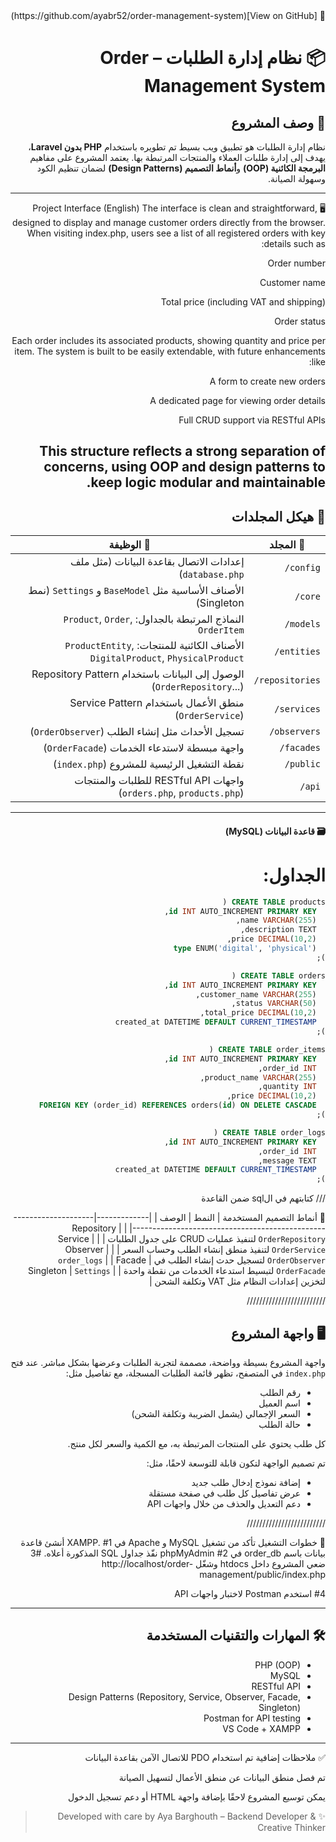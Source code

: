 <div dir="rtl">
🔗 [View on GitHub](https://github.com/ayabr52/order-management-system)

# 📦 نظام إدارة الطلبات – Order Management System

## 📝 وصف المشروع
نظام إدارة الطلبات هو تطبيق ويب بسيط تم تطويره باستخدام **PHP بدون Laravel**، يهدف إلى إدارة طلبات العملاء والمنتجات المرتبطة بها. يعتمد المشروع على مفاهيم **البرمجة الكائنية (OOP)** و**أنماط التصميم (Design Patterns)** لضمان تنظيم الكود وسهولة الصيانة.

---------------------------------
🖥️ Project Interface (English)
The interface is clean and straightforward, designed to display and manage customer orders directly from the browser. When visiting index.php, users see a list of all registered orders with key details such as:

Order number

Customer name

Total price (including VAT and shipping)

Order status

Each order includes its associated products, showing quantity and price per item. The system is built to be easily extendable, with future enhancements like:

A form to create new orders

A dedicated page for viewing order details

Full CRUD support via RESTful APIs

This structure reflects a strong separation of concerns, using OOP and design patterns to keep logic modular and maintainable.
---------------------------------

## 🧱 هيكل المجلدات

| 📁 المجلد        | 📄 الوظيفة                                                                 |
|------------------|---------------------------------------------------------------------------|
| `config/`        | إعدادات الاتصال بقاعدة البيانات (مثل ملف `database.php`)                  |
| `core/`          | الأصناف الأساسية مثل `BaseModel` و `Settings` (نمط Singleton)             |
| `models/`        | النماذج المرتبطة بالجداول: `Product`, `Order`, `OrderItem`                |
| `entities/`      | الأصناف الكائنية للمنتجات: `ProductEntity`, `DigitalProduct`, `PhysicalProduct` |
| `repositories/`  | الوصول إلى البيانات باستخدام Repository Pattern (`OrderRepository`...)   |
| `services/`      | منطق الأعمال باستخدام Service Pattern (`OrderService`)                   |
| `observers/`     | تسجيل الأحداث مثل إنشاء الطلب (`OrderObserver`)                          |
| `facades/`       | واجهة مبسطة لاستدعاء الخدمات (`OrderFacade`)                              |
| `public/`        | نقطة التشغيل الرئيسية للمشروع (`index.php`)                               |
| `api/`           | واجهات RESTful API للطلبات والمنتجات (`orders.php`, `products.php`)       |


-------------------------------------------------------------
#### 🗃️ قاعدة البيانات (MySQL)
# الجداول:
``` sql
CREATE TABLE products (
  id INT AUTO_INCREMENT PRIMARY KEY,
  name VARCHAR(255),
  description TEXT,
  price DECIMAL(10,2),
  type ENUM('digital', 'physical')
);

CREATE TABLE orders (
  id INT AUTO_INCREMENT PRIMARY KEY,
  customer_name VARCHAR(255),
  status VARCHAR(50),
  total_price DECIMAL(10,2),
  created_at DATETIME DEFAULT CURRENT_TIMESTAMP
);

CREATE TABLE order_items (
  id INT AUTO_INCREMENT PRIMARY KEY,
  order_id INT,
  product_name VARCHAR(255),
  quantity INT,
  price DECIMAL(10,2),
  FOREIGN KEY (order_id) REFERENCES orders(id) ON DELETE CASCADE
);

CREATE TABLE order_logs (
  id INT AUTO_INCREMENT PRIMARY KEY,
  order_id INT,
  message TEXT,
  created_at DATETIME DEFAULT CURRENT_TIMESTAMP
);
```

///    كتابتهم في الsql ضمن القاعدة 
 
🎯 أنماط التصميم المستخدمة
| النمط       | الوصف                                                             |
|-------------|--------------------------------------------------------------------|
| Repository  | `OrderRepository` لتنفيذ عمليات CRUD على جدول الطلبات             |
| Service     | `OrderService` لتنفيذ منطق إنشاء الطلب وحساب السعر                |
| Observer    | `OrderObserver` لتسجيل حدث إنشاء الطلب في `order_logs`           |
| Facade      | `OrderFacade` لتبسيط استدعاء الخدمات من نقطة واحدة                |
| Singleton   | `Settings` لتخزين إعدادات النظام مثل VAT وتكلفة الشحن             |


/////////////////////////

<div dir="rtl">

## 🖥️ واجهة المشروع

واجهة المشروع بسيطة وواضحة، مصممة لتجربة الطلبات وعرضها بشكل مباشر. عند فتح `index.php` في المتصفح، تظهر قائمة الطلبات المسجلة، مع تفاصيل مثل:

- رقم الطلب
- اسم العميل
- السعر الإجمالي (يشمل الضريبة وتكلفة الشحن)
- حالة الطلب

كل طلب يحتوي على المنتجات المرتبطة به، مع الكمية والسعر لكل منتج.

تم تصميم الواجهة لتكون قابلة للتوسعة لاحقًا، مثل:

- إضافة نموذج إدخال طلب جديد
- عرض تفاصيل كل طلب في صفحة مستقلة
- دعم التعديل والحذف من خلال واجهات API

</div>

/////////////////////////

🚀 خطوات التشغيل
تأكد من تشغيل MySQL و Apache في XAMPP.
#1
أنشئ قاعدة بيانات باسم order_db في phpMyAdmin 
#2
نفّذ جداول SQL المذكورة أعلاه.
#3
ضعي المشروع داخل htdocs وشغّل
http://localhost/order-management/public/index.php

#4
استخدم Postman لاختبار واجهات API

------------------------------
## 🛠️ المهارات والتقنيات المستخدمة
- PHP (OOP)
- MySQL
- RESTful API
- Design Patterns (Repository, Service, Observer, Facade, Singleton)
- Postman for API testing
- VS Code + XAMPP
  
---------------------------------


✅ ملاحظات إضافية
تم استخدام PDO للاتصال الآمن بقاعدة البيانات

تم فصل منطق البيانات عن منطق الأعمال لتسهيل الصيانة

يمكن توسيع المشروع لاحقًا بإضافة واجهة HTML أو دعم تسجيل الدخول


> ✨ Developed with care by Aya Barghouth – Backend Developer & Creative Thinker


